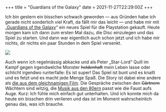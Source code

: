 +++
title = "Guardians of the Galaxy"
date = 2021-11-27T22:29:00Z
+++


Ich bin gestern ein bisschen schwach geworden — aus Gründen habe ich gerade nicht sonderlich viel Kraft, da fällt mir das leicht — und habe mir mit „[Guardians of the Galaxy][wiki-gotg]“ ein neues Spiel für die Playstation gekauft. Heute morgen kam ich dann zum ersten Mal dazu, die Disc einzulegen und das Spiel zu starten. Und dann war eigentlich auch schon jetzt und ich habe mir nichts, dir nichts ein paar Stunden in dem Spiel versenkt.

![](/2021/guardians-of-the-galaxy/gotg.jpeg)

Auch wenn ich regelmässig abkacke und als Peter „Star-Lord“ Quill im Kampf gegen irgendwelche Monster <del>heldenhaft</del> mein Leben lasse oder schlicht irgendwo runterfalle: Es ist super! Das Spiel ist bunt und es knallt und es fetzt und es macht jede Menge Spaß. Die Story ist dabei eine andere als [die aus dem gleichnamigen Film][gotg-movie]. Die Gespräche zwischen den <del>Gärtnern</del> Wächtern sind witzig, die [Musik aus den 80ern][gotg-spotify] passt wie die Faust aufs Auge. Kurz: Ich fühle mich einfach gut unterhalten. Und ich konnte mich da heute ein bisschen drin verlieren und das ist im Moment wahrscheinlich genau das, was ich brauche.

[wiki-gotg]: https://de.wikipedia.org/wiki/Marvel%E2%80%99s_Guardians_of_the_Galaxy
[gotg-movie]: https://de.wikipedia.org/wiki/Guardians_of_the_Galaxy
[gotg-spotify]: https://open.spotify.com/playlist/1IaaDKR0912vGUrrRxtTV9